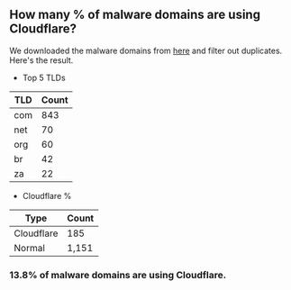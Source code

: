## How many % of malware domains are using Cloudflare?


We downloaded the malware domains from [here](https://urlhaus.abuse.ch) and filter out duplicates.
Here's the result.


[//]: # (start replacement)


- Top 5 TLDs

| TLD | Count |
| --- | --- |
| com | 843 |
| net | 70 |
| org | 60 |
| br | 42 |
| za | 22 |


- Cloudflare %

| Type | Count |
| --- | --- |
| Cloudflare | 185 |
| Normal | 1,151 |


### 13.8% of malware domains are using Cloudflare.